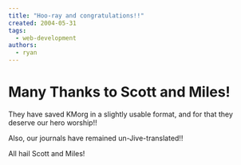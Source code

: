 ```yaml
---
title: "Hoo-ray and congratulations!!"
created: 2004-05-31
tags:
  - web-development
authors:
  - ryan
---
```


# Many Thanks to Scott and Miles!

They have saved KMorg in a slightly usable format, and for that they deserve our hero worship!!

Also, our journals have remained un-Jive-translated!!

All hail Scott and Miles!
